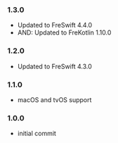 ### 1.3.0 
- Updated to FreSwift 4.4.0
- AND: Updated to FreKotlin 1.10.0

### 1.2.0 
- Updated to FreSwift 4.3.0

### 1.1.0 
- macOS and tvOS support

### 1.0.0 
- initial commit

